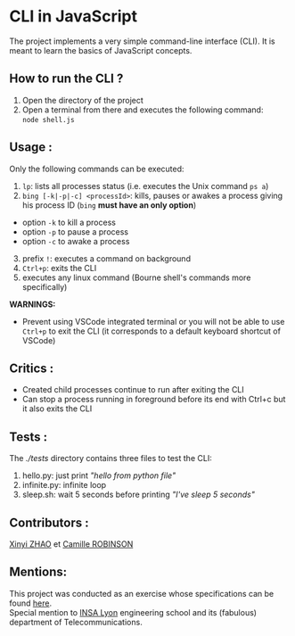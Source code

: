 # CLI in JavaScript
The project implements a very simple command-line interface (CLI). It is meant to learn the basics of JavaScript concepts.

## How to run the CLI ?
1. Open the directory of the project
2. Open a terminal from there and executes the following command:  
`node shell.js`  



## Usage :
Only the following commands can be executed:  
1. `lp`: lists all processes status (i.e. executes the Unix command `ps a`)
2. `bing [-k|-p|-c] <processId>`: kills, pauses or awakes a process giving his process ID (`bing` **must have an only option**)
- option `-k` to kill a process
- option `-p` to pause a process
- option `-c` to awake a process
3. prefix `!`: executes a command on background
4. `Ctrl+p`: exits the CLI 
5. executes any linux command (Bourne shell's commands more specifically)  

**WARNINGS:** 
- Prevent using VSCode integrated terminal or you will not be able to use `Ctrl+p` to exit the CLI (it corresponds to a default keyboard shortcut of VSCode)  

## Critics :
- Created child processes continue to run after exiting the CLI
- Can stop a process running in foreground before its end with Ctrl+c but it also exits the CLI

## Tests :
The *./tests* directory contains three files to test the CLI:
1. hello.py: just print *"hello from python file"*
2. infinite.py: infinite loop
3. sleep.sh: wait 5 seconds before printing *"I've sleep 5 seconds"*

## Contributors :
[Xinyi ZHAO](https://github.com/Xinyi25) et [Camille ROBINSON](https://github.com/camileen)

## Mentions:
This project was conducted as an exercise whose specifications can be found [here](https://github.com/sfrenot/javascript/blob/master/ProjectDesc.md).  
Special mention to [INSA Lyon](https://www.insa-lyon.fr) engineering school and its (fabulous) department of Telecommunications.